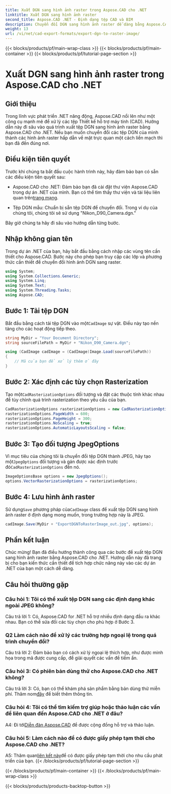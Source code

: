 ```yaml
---
title: Xuất DGN sang hình ảnh raster trong Aspose.CAD cho .NET
linktitle: Xuất DGN sang hình ảnh raster
second_title: Aspose.CAD .NET - Định dạng tệp CAD và BIM
description: Chuyển đổi DGN sang hình ảnh raster dễ dàng bằng Aspose.CAD cho .NET. Khám phá hướng dẫn từng bước và giải phóng sức mạnh của .NET trong thao tác tệp CAD.
weight: 13
url: /vi/net/cad-export-formats/export-dgn-to-raster-image/
---
```


{{< blocks/products/pf/main-wrap-class >}}
{{< blocks/products/pf/main-container >}}
{{< blocks/products/pf/tutorial-page-section >}}

# Xuất DGN sang hình ảnh raster trong Aspose.CAD cho .NET

## Giới thiệu

Trong lĩnh vực phát triển .NET năng động, Aspose.CAD nổi lên như một công cụ mạnh mẽ để xử lý các tệp Thiết kế hỗ trợ máy tính (CAD). Hướng dẫn này đi sâu vào quá trình xuất tệp DGN sang hình ảnh raster bằng Aspose.CAD cho .NET. Nếu bạn muốn chuyển đổi các tệp DGN của mình thành các hình ảnh raster hấp dẫn về mặt trực quan một cách liền mạch thì bạn đã đến đúng nơi.

## Điều kiện tiên quyết

Trước khi chúng ta bắt đầu cuộc hành trình này, hãy đảm bảo bạn có sẵn các điều kiện tiên quyết sau:

-  Aspose.CAD cho .NET: Đảm bảo bạn đã cài đặt thư viện Aspose.CAD trong dự án .NET của mình. Bạn có thể tìm thấy thư viện và tài liệu liên quan trên[trang mạng](https://reference.aspose.com/cad/net/).

- Tệp DGN mẫu: Chuẩn bị sẵn tệp DGN để chuyển đổi. Trong ví dụ của chúng tôi, chúng tôi sẽ sử dụng "Nikon_D90_Camera.dgn."

Bây giờ chúng ta hãy đi sâu vào hướng dẫn từng bước.

## Nhập không gian tên

Trong dự án .NET của bạn, hãy bắt đầu bằng cách nhập các vùng tên cần thiết cho Aspose.CAD. Bước này cho phép bạn truy cập các lớp và phương thức cần thiết để chuyển đổi hình ảnh DGN sang raster.

```csharp
using System;
using System.Collections.Generic;
using System.Linq;
using System.Text;
using System.Threading.Tasks;
using Aspose.CAD;
```

## Bước 1: Tải tệp DGN

 Bắt đầu bằng cách tải tệp DGN vào một`CadImage` sự vật. Điều này tạo nền tảng cho các hoạt động tiếp theo.

```csharp
string MyDir = "Your Document Directory";
string sourceFilePath = MyDir + "Nikon_D90_Camera.dgn";

using (CadImage cadImage = (CadImage)Image.Load(sourceFilePath))
{
    // Mã của bạn để xử lý thêm ở đây
}
```

## Bước 2: Xác định các tùy chọn Rasterization

 Tạo một`CadRasterizationOptions` đối tượng và đặt các thuộc tính khác nhau để tùy chỉnh quá trình rasterization theo yêu cầu của bạn.

```csharp
CadRasterizationOptions rasterizationOptions = new CadRasterizationOptions();
rasterizationOptions.PageWidth = 600;
rasterizationOptions.PageHeight = 300;
rasterizationOptions.NoScaling = true;
rasterizationOptions.AutomaticLayoutsScaling = false;
```

## Bước 3: Tạo đối tượng JpegOptions

 Vì mục tiêu của chúng tôi là chuyển đổi tệp DGN thành JPEG, hãy tạo một`JpegOptions` đối tượng và gán được xác định trước đó`CadRasterizationOptions` đến nó.

```csharp
ImageOptionsBase options = new JpegOptions();
options.VectorRasterizationOptions = rasterizationOptions;
```

## Bước 4: Lưu hình ảnh raster

 Sử dụng`Save` phương pháp của`CadImage` class để xuất tệp DGN sang hình ảnh raster ở định dạng mong muốn, trong trường hợp này là JPEG.

```csharp
cadImage.Save(MyDir + "ExportDGNToRasterImage_out.jpg", options);
```

## Phần kết luận

Chúc mừng! Bạn đã điều hướng thành công qua các bước để xuất tệp DGN sang hình ảnh raster bằng Aspose.CAD cho .NET. Hướng dẫn này đã trang bị cho bạn kiến thức cần thiết để tích hợp chức năng này vào các dự án .NET của bạn một cách dễ dàng.

## Câu hỏi thường gặp

### Câu hỏi 1: Tôi có thể xuất tệp DGN sang các định dạng khác ngoài JPEG không?

Câu trả lời 1: Có, Aspose.CAD for .NET hỗ trợ nhiều định dạng đầu ra khác nhau. Bạn có thể sửa đổi các tùy chọn cho phù hợp ở Bước 3.

### Q2 Làm cách nào để xử lý các trường hợp ngoại lệ trong quá trình chuyển đổi?

Câu trả lời 2: Đảm bảo bạn có cách xử lý ngoại lệ thích hợp, như được minh họa trong mã được cung cấp, để giải quyết các vấn đề tiềm ẩn.

### Câu hỏi 3: Có phiên bản dùng thử cho Aspose.CAD cho .NET không?

 Câu trả lời 3: Có, bạn có thể khám phá sản phẩm bằng bản dùng thử miễn phí. Thăm nom[đây](https://releases.aspose.com/) để biết thêm thông tin.

### Câu hỏi 4: Tôi có thể tìm kiếm trợ giúp hoặc thảo luận các vấn đề liên quan đến Aspose.CAD cho .NET ở đâu?

 A4: Đi tới[Diễn đàn Aspose.CAD](https://forum.aspose.com/c/cad/19) để được cộng đồng hỗ trợ và thảo luận.

### Câu hỏi 5: Làm cách nào để có được giấy phép tạm thời cho Aspose.CAD cho .NET?

 A5: Thăm quan[liên kết này](https://purchase.aspose.com/temporary-license/)để có được giấy phép tạm thời cho nhu cầu phát triển của bạn.
{{< /blocks/products/pf/tutorial-page-section >}}

{{< /blocks/products/pf/main-container >}}
{{< /blocks/products/pf/main-wrap-class >}}

{{< blocks/products/products-backtop-button >}}
